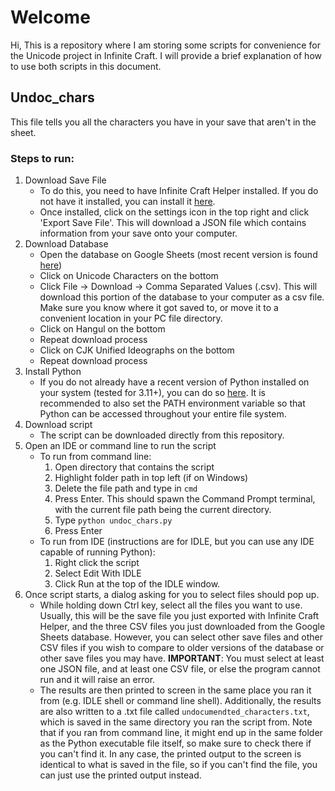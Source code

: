 # Welcome
Hi, This is a repository where I am storing some scripts for convenience for the Unicode project in Infinite Craft. I will provide a brief explanation of how to use both scripts in this document.
## Undoc_chars
This file tells you all the characters you have in your save that aren't in the sheet.
### Steps to run:
1. Download Save File
   - To do this, you need to have Infinite Craft Helper installed. If you do not have it installed, you can install it [here](https://github.com/InfiniteCraftCommunity/userscripts/tree/master/userscripts/InfiniteCraftHelper).
   - Once installed, click on the settings icon in the top right and click 'Export Save File'. This will download a JSON file which contains information from your save onto your computer.
2. Download Database
   -  Open the database on Google Sheets (most recent version is found [here](https://docs.google.com/spreadsheets/d/1PRtlXvjbHs4ulct6gSbYc6VYrQegU7HZ5SdhThkHuoY/))
   -  Click on Unicode Characters on the bottom
   -  Click File -> Download -> Comma Separated Values (.csv). This will download this portion of the database to your computer as a csv file. Make sure you know where it got saved to, or move it to a convenient location in your PC file directory.
   -  Click on Hangul on the bottom
   -  Repeat download process
   -  Click on CJK Unified Ideographs on the bottom
   -  Repeat download process
3. Install Python
   - If you do not already have a recent version of Python installed on your system (tested for 3.11+), you can do so [here](https://www.python.org/downloads/). It is recommended to also set the PATH environment variable so that Python can be accessed throughout your entire file system.
4. Download script
   - The script can be downloaded directly from this repository.
5. Open an IDE or command line to run the script
   - To run from command line:
     1. Open directory that contains the script
     2. Highlight folder path in top left (if on Windows)
     3. Delete the file path and type in `cmd`
     4. Press Enter. This should spawn the Command Prompt terminal, with the current file path being the current directory.
     5. Type `python undoc_chars.py`
     6. Press Enter
   - To run from IDE (instructions are for IDLE, but you can use any IDE capable of running Python):
     1. Right click the script
     2. Select Edit With IDLE
     3. Click Run at the top of the IDLE window.
6. Once script starts, a dialog asking for you to select files should pop up.
   - While holding down Ctrl key, select all the files you want to use. Usually, this will be the save file you just exported with Infinite Craft Helper, and the three CSV files you just downloaded from the Google Sheets database. However, you can select other save files and other CSV files if you wish to compare to older versions of the database or other save files you may have. **IMPORTANT**: You must select at least one JSON file, and at least one CSV file, or else the program cannot run and it will raise an error.
   - The results are then printed to screen in the same place you ran it from (e.g. IDLE shell or command line shell). Additionally, the results are also written to a .txt file called `undocumendted_characters.txt`, which is saved in the same directory you ran the script from. Note that if you ran from command line, it might end up in the same folder as the Python executable file itself, so make sure to check there if you can't find it. In any case, the printed output to the screen is identical to what is saved in the file, so if you can't find the file, you can just use the printed output instead.
